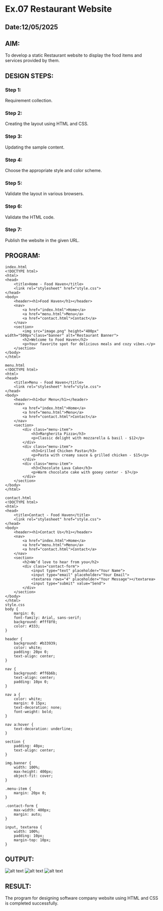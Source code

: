 # Ex.07 Restaurant Website
## Date:12/05/2025

## AIM:
To develop a static Restaurant website to display the food items and services provided by them.

## DESIGN STEPS:

### Step 1:
Requirement collection.

### Step 2:
Creating the layout using HTML and CSS.

### Step 3:
Updating the sample content.

### Step 4:
Choose the appropriate style and color scheme.

### Step 5:
Validate the layout in various browsers.

### Step 6:
Validate the HTML code.

### Step 7:
Publish the website in the given URL.

## PROGRAM:
```
index.html
<!DOCTYPE html>
<html>
<head>
    <title>Home - Food Haven</title>
    <link rel="stylesheet" href="style.css">
</head>
<body>
    <header><h1>Food Haven</h1></header>
    <nav>
        <a href="index.html">Home</a>
        <a href="menu.html">Menu</a>
        <a href="contact.html">Contact</a>
    </nav>
    <section>
        <img src="image.png" height="400px" width="500px"class="banner" alt="Restaurant Banner">
        <h2>Welcome to Food Haven</h2>
        <p>Your favorite spot for delicious meals and cozy vibes.</p>
    </section>
</body>
</html>

menu.html
<!DOCTYPE html>
<html>
<head>
    <title>Menu - Food Haven</title>
    <link rel="stylesheet" href="style.css">
</head>
<body>
    <header><h1>Our Menu</h1></header>
    <nav>
        <a href="index.html">Home</a>
        <a href="menu.html">Menu</a>
        <a href="contact.html">Contact</a>
    </nav>
    <section>
        <div class="menu-item">
            <h3>Margherita Pizza</h3>
            <p>Classic delight with mozzarella & basil - $12</p>
        </div>
        <div class="menu-item">
            <h3>Grilled Chicken Pasta</h3>
            <p>Pasta with creamy sauce & grilled chicken - $15</p>
        </div>
        <div class="menu-item">
            <h3>Chocolate Lava Cake</h3>
            <p>Warm chocolate cake with gooey center - $7</p>
        </div>
    </section>
</body>
</html>

contact.html
<!DOCTYPE html>
<html>
<head>
    <title>Contact - Food Haven</title>
    <link rel="stylesheet" href="style.css">
</head>
<body>
    <header><h1>Contact Us</h1></header>
    <nav>
        <a href="index.html">Home</a>
        <a href="menu.html">Menu</a>
        <a href="contact.html">Contact</a>
    </nav>
    <section>
        <h2>We’d love to hear from you</h2>
        <div class="contact-form">
            <input type="text" placeholder="Your Name">
            <input type="email" placeholder="Your Email">
            <textarea rows="4" placeholder="Your Message"></textarea>
            <input type="submit" value="Send">
        </div>
    </section>
</body>
</html>
style.css
body {
    margin: 0;
    font-family: Arial, sans-serif;
    background: #fff8f0;
    color: #333;
}

header {
    background: #b33939;
    color: white;
    padding: 20px 0;
    text-align: center;
}

nav {
    background: #ff6b6b;
    text-align: center;
    padding: 10px 0;
}

nav a {
    color: white;
    margin: 0 15px;
    text-decoration: none;
    font-weight: bold;
}

nav a:hover {
    text-decoration: underline;
}

section {
    padding: 40px;
    text-align: center;
}

img.banner {
    width: 100%;
    max-height: 400px;
    object-fit: cover;
}

.menu-item {
    margin: 20px 0;
}

.contact-form {
    max-width: 400px;
    margin: auto;
}

input, textarea {
    width: 100%;
    padding: 10px;
    margin-top: 10px;
}
```

## OUTPUT:
![alt text](<Screenshot 2025-05-09 105847.png>)
![alt text](<Screenshot 2025-05-09 105901.png>)
![alt text](<Screenshot 2025-05-09 105914.png>)

## RESULT:
The program for designing software company website using HTML and CSS is completed successfully.
